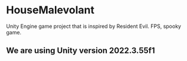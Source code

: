 # HouseMalevolant
Unity Engine game project that is inspired by Resident Evil. FPS, spooky game.

<h2> We are using Unity version 2022.3.55f1 </h2>
